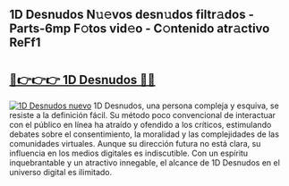 ## 1D Desnudos N𝚞𝚎vos desn𝚞dos filtr𝚊dos - Parts-6mp F𝚘tos vid𝚎o - C𝚘ntenido atr𝚊ctivo ReFf1

# <h2><a href="http://mb4moi.tromn.icu/?c=1D+Desnudos">🔗👉👉👉 1D Desnudos 🔗🔗</a></h2>

[![1D Desnudos nuevo](https://i.imgur.com/pEAQMta.gif)](http://mb4moi.tromn.icu/?c=1D+Desnudos)
1D Desnudos, una persona compleja y esquiva, se resiste a la definición fácil. Su método poco convencional de interactuar con el público en línea ha atraído y ofendido a los críticos, estimulando debates sobre el consentimiento, la moralidad y las complejidades de las comunidades virtuales. Aunque su dirección futura no está clara, su influencia en los medios digitales es indiscutible. Con un espíritu inquebrantable y un atractivo innegable, el alcance de 1D Desnudos en el universo digital es ilimitado.
